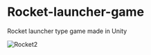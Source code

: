 # Rocket-launcher-game
Rocket launcher type game made in Unity


![Rocket2](https://user-images.githubusercontent.com/106979924/224954205-f14b29f6-58ce-4467-be32-9366ccd4eef5.png)
